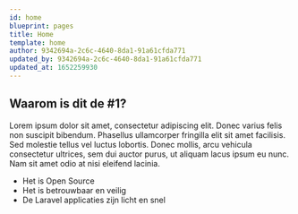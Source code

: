 ```yaml
---
id: home
blueprint: pages
title: Home
template: home
author: 9342694a-2c6c-4640-8da1-91a61cfda771
updated_by: 9342694a-2c6c-4640-8da1-91a61cfda771
updated_at: 1652259930
---
```

## Waarom is dit de #1?

Lorem ipsum dolor sit amet, consectetur adipiscing elit. Donec varius felis non suscipit bibendum. Phasellus ullamcorper fringilla elit sit amet facilisis. Sed molestie tellus vel luctus lobortis. Donec mollis, arcu vehicula consectetur ultrices, sem dui auctor purus, ut aliquam lacus ipsum eu nunc. Nam sit amet odio at nisi eleifend lacinia.

- Het is Open Source
- Het is betrouwbaar en veilig
- De Laravel applicaties zijn licht en snel